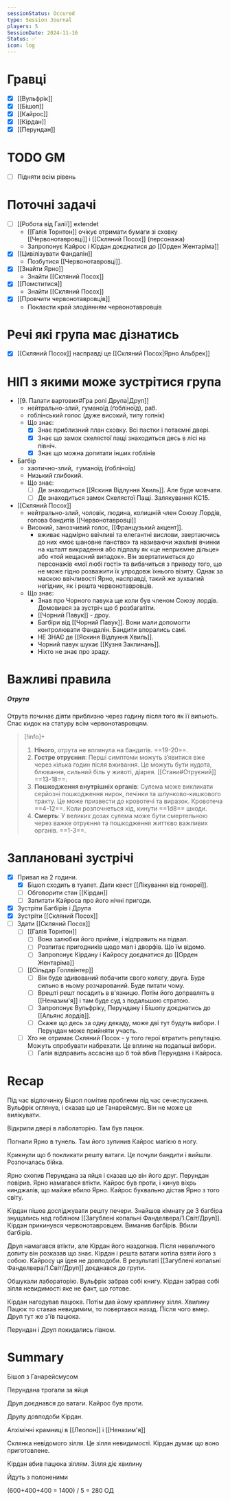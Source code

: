 ```yaml
---
sessionStatus: Occured
type: Session Journal
players: 5
SessionDate: 2024-11-16
Status: ✅
icon: log
---
```

# Гравці
- [x] [[Вульфрік]]
- [x] [[Бішоп]]
- [x] [[Кайрос]]
- [x] [[Кірдан]]
- [x] [[Перундан]]

# TODO GM
- [ ] Підняти всім рівень
# Поточні задачі
- [ ] [[Робота від Галії]] extendet
	- [[Галія Торнтон]] очікує отримати бумаги зі сховку [[Червонотавровці]] і [[Скляний Посох]] (персонажа)
	- Запропонує Кайрос і Кірдан доєднатися до [[Орден Жентаріма]]
- [x] [[Цивілізувати Фандалін]]
	- Позбутися [[Червонотавровці]].
- [x] [[Знайти Ярно]]
	- Знайти [[Скляний Посох]]
- [x] [[Помститися]]
	- Знайти [[Скляний Посох]]
- [x] [[Провчити червонотавровців]]
	- Покласти край злодіянням червонотавровців

# Речі які група має дізнатись
- [x] [[Скляний Посох]] насправді це [[Скляний Посох|Ярно Альбрек]] 

# НІП з якими може зустрітися група
* [[9. Палати вартових#Гра ролі Друпа|Друп]]
	* нейтрально-злий, гуманоїд (ґобліноїд), раб.
	* гоблінський голос (дуже високий, типу гопнік)
	* Що знає:
		* [x] Знає приблизний план сховку. Всі пастки і потаємні двері.
		* [x] Знає що замок скелястої пащі знаходиться десь в лісі на північ.
		* [x] Знає що можна допитати інших гоблінів
* Багбір
	* хаотично-злий,  гуманоїд (ґобліноїд)
	* Низький глибокий.
	* Що знає:
		* [ ] Де знаходиться [[Яскиня Відлуння Хвиль]]. Але буде мовчати.
		* [ ] Де знаходиться замок Скелястої Пащі. Залякування КС15.
* [[Скляний Посох]]
	* нейтрально-злий, чоловік, людина, колишній член Союзу Лордів, голова бандитів [[Червонотавровці]]
	* Високий, занозчивий голос,  [[Французький акцент]]. 
		* вживає надмірно ввічливі та елегантні вислови, звертаючись до них «моє шановне панство» та називаючи жахливі вчинки на кшталт викрадення або підпалу як «це неприємне дільце» або «той нещасний випадок». Він звертатиметься до персонажів «мої любі гості» та вибачиться з приводу того, що не може гідно розважити їх упродовж їхнього візиту. Однак за маскою ввічливості Ярно, насправді, такий же зухвалий негідник, як і решта червонотавровців.
	* Що знає:
		* Знав про Чорного павука ще коли був членом Союзу лордів. Домовився за зустріч що б розбагатіти.
		* [[Чорний Павук]] - дроу.
		* Багбіри від [[Чорний Павук]]. Вони мали допомогти контролювати Фандалін. Бандити впорались самі. 
		* НЕ ЗНАЄ де [[Яскиня Відлуння Хвиль]].
		* Чорний павук шукає [[Кузня Заклинань]].
		* Ніхто не знає про зраду.


# Важливі правила

##### Отрута
Отрута починає діяти приблизно через годину після того як її випьють. Спас кидок на статуру всім червонотавровцям.
>[!info]+
>1. **Нічого**, отрута не вплинула на бандитів. ==19-20==.
>2. **Гостре отруєння**: Перші симптоми можуть з’явитися вже через кілька годин після вживання. Це можуть бути нудота, блювання, сильний біль у животі, діарея. [[Стани#Отруєний]] ==13-18==.
>3.  **Пошкодження внутрішніх органів**: Сулема може викликати серйозні пошкодження нирок, печінки та шлунково-кишкового тракту. Це може призвести до кровотечі та виразок. Кровотеча ==4-12==. Коли розпочнеться хід, кинути ==1d8== шкоди.
>4. **Смерть**: У великих дозах сулема може бути смертельною через важке отруєння та пошкодження життєво важливих органів. ==1-3==.



# Заплановані зустрічі
- [x] Привал на 2 години. 
	- [x] Бішоп сходить в туалет. Дати квест [[Лікування від гонореї]].
	- [ ] Обговорити стан [[Кірдан]]
	- [ ] Запитати Кайроса про його нічні пригоди.
- [x] Зустріти Багбірів і Друпа
- [x] Зустріти [[Скляний Посох]]
- [ ] Здати [[Скляний Посох]] 
	- [ ]  [[Галія Торнтон]]
		- [ ] Вона залюбки його прийме, і відправить на підвал.
		- [ ] Розпитає пригодників щодо мап і дворфів. Що їм відомо.
		- [ ] Запропонує Кірдану і Кайросу доєднатися до [[Орден Жентаріма]]
	- [ ] [[Сільдар Голлвінтер]]
		- [ ] Він буде здивований побачити свого колєгу, друга. Буде сильно в ньому розчарований. Буде питати чому.
		- [ ] Врешті решт посадить в в'язницю. Потім його доправлять в [[Неназим'я]] і там буде суд з подальшою стратою.
		- [ ] Запропонує Вульфріку, Перундану і Бішопу доєднатись до [[Альянс лордів]].
		- [ ] Скаже що десь за одну декаду, може дві тут будуть вибори. І Перундан може прийняти участь.
	- [ ] Хто не отримає Скляний Посох - у того герої втратить репутацію. Можуть спробувати набрехати. Це вплине на подальші вибори.
		- [ ] Галія відправить ассасіна що б той вбив Перундана і Кайроса.

# Recap

Під час відпочинку Бішоп помітив проблеми під час сечеспускання. Вульфрік оглянув, і сказав що це Ганарейсмус. Він не може це вилікувати.

Відкрили двері в лаболаторію. Там був пацюк.

Погнали Ярно в тунель. Там його зупинив Кайрос магією в ногу. 

Крикнули що б покликати решту ватаги. Це почули бандити і вийшли. Розпочалась бійка.

Ярно схопив Перундана за яйця і сказав що він його друг. Перундан повірив. Ярно намагався втікти. Кайрос був проти, і кинув віхрь кинджалів, що майже вбило Ярно. Кайрос буквально дістав Ярно з того світу.

Кірдан пішов досліджувати решту печери. Знайшов кімнату де 3 багбіра знущались над гобліном [[Загублені копальні Фанделвера/1.Світ/Друп]]. Кірдан прикинувся червонотавровцем. Виманив багбірів. Вбили багбірів.

Друп намагався втікти,  але Кірдан його наздогнав. Після невеличкого допиту він розказав що знає. Кірдан і решта ватаги хотіла взяти його з собою. Кайросу ця ідея не довподоби. В результаті [[Загублені копальні Фанделвера/1.Світ/Друп]] доєднався до групи.

Обшукали лабораторію. Вульфрік забрав собі книгу.  Кірдан забрав собі зілля невидимості яке не факт, що готове. 

Кірдан нагодував пацюка. Потім дав йому краплинку зілля. Хвилину Пацюк то ставав невидимим, то повертався назад. Після чого вмер. Друп тут же з'їв пацюка.

Перундан і Друп покидались гівном. 
 
# Summary

Бішоп з Ганарейсмусом

Перундана трогали за яйця

Друп доєднався до ватаги. Кайрос був проти. 

Друпу довподоби Кірдан. 

Алхімічні крамниці в [[Леолон]] і [[Неназим'я]]

Склянка невідомого зілля. Це зілля невидимості. Кірдан думає що воно приготовлене.

Кірдан вбив пацюка зіллям. 
Зілля діє хвилину

Йдуть з полоненими

(600+400+400 = 1400) / 5 = 280 ОД